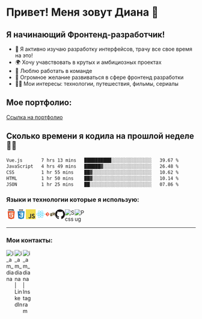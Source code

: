 # Привет! Меня зовут Диана 👋
## Я начинающий Фронтенд-разработчик!

- 🧠 Я активно изучаю разработку интерфейсов, трачу все свое время на это!
- 🌍 Хочу учавствовать в крутых и амбициозных проектах
- 👩 Люблю работать в команде
- 💪 Oгромное желание развиваться в сфере фронтенд разработки
- 👨‍💻 Мои интересы: технологии, путешествия, фильмы, сериалы

## Мое портфолио:
 [Ссылка на портфолио](https://dianazaharova.github.io/portfolio/)

## Сколько времени я кодила на прошлой неделе 👩‍💻
<!--START_SECTION:waka-->
```text
Vue.js       7 hrs 13 mins   ██████████░░░░░░░░░░░░░░░   39.67 % 
JavaScript   4 hrs 49 mins   ██████▓░░░░░░░░░░░░░░░░░░   26.48 % 
CSS          1 hr 55 mins    ██▓░░░░░░░░░░░░░░░░░░░░░░   10.62 % 
HTML         1 hr 50 mins    ██▓░░░░░░░░░░░░░░░░░░░░░░   10.14 % 
JSON         1 hr 25 mins    ██░░░░░░░░░░░░░░░░░░░░░░░   07.86 % 
```
<!--END_SECTION:waka-->
### Языки и технологии которые я использую:

<img align="left" alt="HTML5" width="26px" src="https://raw.githubusercontent.com/github/explore/80688e429a7d4ef2fca1e82350fe8e3517d3494d/topics/html/html.png" />
<img align="left" alt="CSS3" width="26px" src="https://raw.githubusercontent.com/github/explore/80688e429a7d4ef2fca1e82350fe8e3517d3494d/topics/css/css.png" />
<img align="left" alt="JavaScript" width="26px" src="https://raw.githubusercontent.com/github/explore/80688e429a7d4ef2fca1e82350fe8e3517d3494d/topics/javascript/javascript.png" />
<img align="left" alt="React" width="26px" src="https://raw.githubusercontent.com/github/explore/80688e429a7d4ef2fca1e82350fe8e3517d3494d/topics/react/react.png" />
<img align="left" alt="Git" width="26px" src="https://raw.githubusercontent.com/github/explore/80688e429a7d4ef2fca1e82350fe8e3517d3494d/topics/git/git.png" />
<img align="left" alt="GitHub" width="26px" src="https://raw.githubusercontent.com/github/explore/78df643247d429f6cc873026c0622819ad797942/topics/github/github.png" />
<img align="left" alt="Scss" width="26px" src="https://upload.wikimedia.org/wikipedia/commons/thumb/9/96/Sass_Logo_Color.svg/1200px-Sass_Logo_Color.svg.png" />
<img align="left" alt="Pug" width="26px" src="https://cdn.worldvectorlogo.com/logos/pug.svg" />
<br />
<br />

---

### Мои контакты:

[<img align="left" alt="i_am_diana" width="22px" src="https://image.flaticon.com/icons/png/512/25/25231.png" />][profile]
[<img align="left" alt="i_am_diana | LinkedIn" width="22px" src="https://cdn.jsdelivr.net/npm/simple-icons@v3/icons/linkedin.svg" />][linkedin]
[<img align="left" alt="i_am_diana | Instagram" width="22px" src="https://cdn1.iconfinder.com/data/icons/andriod-app-logo/32/icon_telegram-512.png" />][telegram]

<br />






[profile]: https://github.com/DianaZaharova
[linkedin]: https://www.linkedin.com/in/diana-zaharova-a78853200/
[telegram]: https://t.me/DianaZaharova
